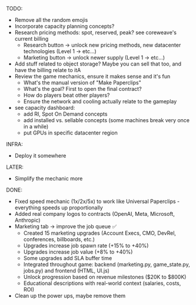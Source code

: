 TODO:
- Remove all the random emojis
- Incorporate capacity planning concepts? 
- Research pricing methods: spot, reserved, peak? see coreweave's current billing
    - Research button -> unlock new pricing methods, new datacenter technologies (Level 1 -> etc...)
    - Marketing button -> unlock newer supply (Level 1 -> etc...)
- Add stuff related to object storage? Maybe you can sell that too, and have the billing relate to itA
- Review the game mechanics, ensure it makes sense and it's fun
    - What's the manual version of "Make Paperclips"
    - What's the goal? First to open the final contract?
    - How do players beat other players?
    - Ensure the network and cooling actually relate to the gameplay
- see capacity dashboard:
    - add RI, Spot On Demand concepts
    - add installed vs. sellable concepts (some machines break very once in a while)
    - put GPUs in specific datacenter region

INFRA:
- Deploy it somewhere

LATER:
- Simplify the mechanic more

DONE:
- Fixed speed mechanic (1x/2x/5x) to work like Universal Paperclips - everything speeds up proportionally
- Added real company logos to contracts (OpenAI, Meta, Microsoft, Anthropic)
- Marketing tab -> improve the job queue ✅
    - Created 15 marketing upgrades (Account Execs, CMO, DevRel, conferences, billboards, etc.)
    - Upgrades increase job spawn rate (+15% to +40%)
    - Upgrades increase job value (+8% to +40%)
    - Some upgrades add SLA buffer time
    - Integrated throughout game: backend (marketing.py, game_state.py, jobs.py) and frontend (HTML, UI.js)
    - Unlock progression based on revenue milestones ($20K to $800K)
    - Educational descriptions with real-world context (salaries, costs, ROI)
- Clean up the power ups, maybe remove them